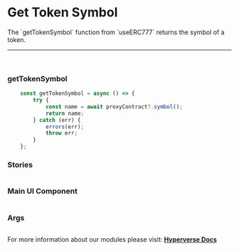 # Get Token Symbol

<p> The `getTokenSymbol` function from `useERC777` returns the symbol of a token. </p>

---

<br>

### getTokenSymbol

```jsx
	const getTokenSymbol = async () => {
		try {
			const name = await proxyContract?.symbol();
			return name;
		} catch (err) {
			errors(err);
			throw err;
		}
	};
```

### Stories

```jsx

```

### Main UI Component

```jsx

```

### Args

```jsx

```

For more information about our modules please visit: [**Hyperverse Docs**](https://docs.hyperverse.dev)
